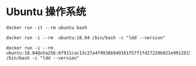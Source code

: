 # Ubuntu 操作系统

```
docker run -it --rm ubuntu bash
```

```
docker run -i --rm  ubuntu:18.04 /bin/bash -c "ldd --version"
```

```
docker run -i --rm  ubuntu:18.04@sha256:6f911cac13c27a4f9936b949161f57f1fd27228b821e9912815fa941dc7bec7f /bin/bash -c "ldd --version"
```
